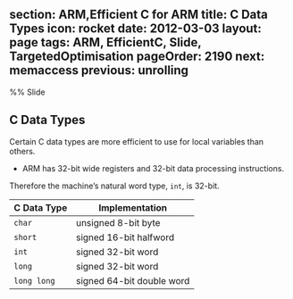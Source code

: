 section: ARM,Efficient C for ARM
title: C Data Types
icon: rocket
date: 2012-03-03
layout: page
tags: ARM, EfficientC, Slide, TargetedOptimisation
pageOrder: 2190
next: memaccess
previous: unrolling
----

%% Slide

## C Data Types

Certain C data types are more efficient to use for local variables than others.

* ARM has 32-bit wide registers and 32-bit data processing instructions.

Therefore the machine’s natural word type, `int`, is 32-bit.

C Data Type | Implementation
------------|-----------------
`char`      | unsigned 8-bit byte
`short`     | signed 16-bit halfword
`int`       | signed 32-bit word
`long`      | signed 32-bit word
`long long` | signed 64-bit double word
